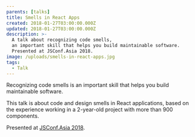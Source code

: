 ```yaml
---
parents: [talks]
title: Smells in React Apps
created: 2018-01-27T03:00:00.000Z
updated: 2018-01-27T03:00:00.000Z
description: >-
  A talk about recognizing code smells,
  an important skill that helps you build maintainable software.
  Presented at JSConf.Asia 2018.
image: /uploads/smells-in-react-apps.jpg
tags:
  - Talk
---
```


Recognizing code smells is an important skill that helps you build
maintainable software.

<template>
  <YouTube id="xBa0_b-5XDw" />
</template>

This talk is about code and design smells in React applications, based
on the experience working in a 2-year-old project with more than 900
components.

Presented at [JSConf.Asia 2018](https://2018.jsconf.asia/).

<template>
  <CallToAction href="https://speakerdeck.com/dtinth/smells-in-react-apps">
    Slides
  </CallToAction>
  <CallToAction href="https://speakerdeck.com/dtinth/smells-in-react-apps-with-edited-transcript">
    Slides (with edited transcript)
  </CallToAction>
</template>
